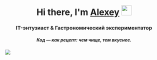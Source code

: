 <h1 align="center">Hi there, I'm <a href="https://surin.ru/" target="_blank">Alexey</a> 
<img src="https://github.com/blackcater/blackcater/raw/main/images/Hi.gif" height="32"/></h1>
<h3 align="center">IT-энтузиаст & Гастрономический экспериментатор</h3>
<h5 align="center">Код — как рецепт: чем чище, тем вкуснее.</h5>

![](https://komarev.com/ghpvc/?username=zelib0ba&color=lightgrey&style=flat)

